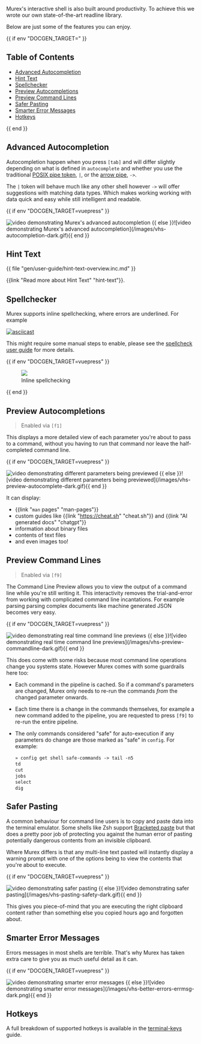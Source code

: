 Murex's interactive shell is also built around productivity. To achieve this we
wrote our own state-of-the-art readline library.

Below are just some of the features you can enjoy.

{{ if env "DOCGEN_TARGET=" }}<h2>Table of Contents</h2>

<div id="toc">

- [Advanced Autocompletion](#advanced-autocompletion)
- [Hint Text](#hint-text)
- [Spellchecker](#spellchecker)
- [Preview Autocompletions](#preview-autocompletions)
- [Preview Command Lines](#preview-command-lines)
- [Safer Pasting](#safer-pasting)
- [Smarter Error Messages](#smarter-error-messages)
- [Hotkeys](#hotkeys)

</div>

{{ end }}

## Advanced Autocompletion

Autocompletion happen when you press `[tab]` and will differ slightly depending
on what is defined in `autocomplete` and whether you use the traditional
[POSIX pipe token](../parser/pipe-posix.md), `|`, or the [arrow pipe](../parser/pipe-arrow.md),
`->`.

The `|` token will behave much like any other shell however `->` will offer
suggestions with matching data types. Which makes working working with data
quick and easy while still intelligent and readable.

{{ if env "DOCGEN_TARGET=vuepress" }}
<!-- markdownlint-disable -->
<img class="vhs-autocompletion" alt="video demonstrating Murex's advanced autocompletion">
<!-- markdownlint-restore -->
{{ else }}![video demonstrating Murex's advanced autocompletion](/images/vhs-autocompletion-dark.gif){{ end }}

## Hint Text

{{ file "gen/user-guide/hint-text-overview.inc.md" }}

{{link "Read more about Hint Text" "hint-text"}}.

## Spellchecker

Murex supports inline spellchecking, where errors are underlined. For example

[![asciicast](https://asciinema.org/a/408024.svg)](https://asciinema.org/a/408024)

This might require some manual steps to enable, please see the [spellcheck user guide](spellcheck.md)
for more details.

{{ if env "DOCGEN_TARGET=vuepress" }}
<!-- markdownlint-disable -->
<figure>
    <img src="/screenshot-spellchecker.png?v={{ env "COMMITHASHSHORT" }}" class="centre-image"/>
    <figcaption>Inline spellchecking</figcaption>
</figure>
<!-- markdownlint-restore -->
{{ end }}

## Preview Autocompletions

> Enabled via `[f1]`

This displays a more detailed view of each parameter you're about to pass to a
command, without you having to run that command nor leave the half-completed
command line.

{{ if env "DOCGEN_TARGET=vuepress" }}
<!-- markdownlint-disable -->
<img class="vhs-preview-autocomplete" alt="video demonstrating different parameters being previewed">
<!-- markdownlint-restore -->
{{ else }}![video demonstrating different parameters being previewed](/images/vhs-preview-autocomplete-dark.gif){{ end }}

It can display:
* {{link "`man` pages" "man-pages"}}
* custom guides like {{link "https://cheat.sh" "cheat.sh"}} and {{link "AI generated docs" "chatgpt"}}
* information about binary files
* contents of text files
* and even images too!


## Preview Command Lines

> Enabled via `[f9]`

The Command Line Preview allows you to view the output of a command line while
you're still writing it. This interactivity removes the trial-and-error from
working with complicated command line incantations. For example parsing parsing
complex documents like machine generated JSON becomes very easy.

{{ if env "DOCGEN_TARGET=vuepress" }}
<!-- markdownlint-disable -->
<img class="vhs-preview-commandline" alt="video demonstrating real time command line previews">
<!-- markdownlint-restore -->
{{ else }}![video demonstrating real time command line previews](/images/vhs-preview-commandline-dark.gif){{ end }}

This does come with some risks because most command line operations change you
systems state. However Murex comes with some guardrails here too:

* Each command in the pipeline is cached. So if a command's parameters are
  changed, Murex only needs to re-run the commands _from_ the changed
  parameter onwards.

* Each time there is a change in the commands themselves, for example a new
  command added to the pipeline, you are requested to press `[f9]` to re-run
  the entire pipeline.

* The only commands considered "safe" for auto-execution if any parameters do
  change are those marked as "safe" in `config`. For example:
  ```
  » config get shell safe-commands -> tail -n5
  td
  cut
  jobs
  select
  dig
  ```

## Safer Pasting

A common behaviour for command line users is to copy and paste data into the
terminal emulator. Some shells like Zsh support [Bracketed paste](https://en.wikipedia.org/wiki/Bracketed-paste)
but that does a pretty poor job of protecting you against the human error of
pasting potentially dangerous contents from an invisible clipboard.

Where Murex differs is that any multi-line text pasted will instantly display
a warning prompt with one of the options being to view the contents that you're
about to execute.

{{ if env "DOCGEN_TARGET=vuepress" }}
<!-- markdownlint-disable -->
<img class="vhs-pasting-safety" alt="video demonstrating safer pasting">
<!-- markdownlint-restore -->
{{ else }}![video demonstrating safer pasting](/images/vhs-pasting-safety-dark.gif){{ end }}

This gives you piece-of-mind that you are executing the right clipboard content
rather than something else you copied hours ago and forgotten about.

## Smarter Error Messages

Errors messages in most shells are terrible. That's why Murex has taken extra care to
give you as much useful detail as it can.

{{ if env "DOCGEN_TARGET=vuepress" }}
<!-- markdownlint-disable -->
<img class="vhs-better-errors-errmsg" alt="video demonstrating smarter error messages">
<!-- markdownlint-restore -->
{{ else }}![video demonstrating smarter error messages](/images/vhs-better-errors-errmsg-dark.png){{ end }}

## Hotkeys

A full breakdown of supported hotkeys is available in the [terminal-keys](terminal-keys.md)
guide.